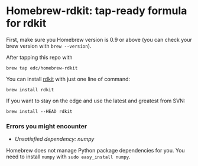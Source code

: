 # Homebrew-rdkit: tap-ready formula for rdkit

First, make sure you Homebrew version is 0.9 or above (you can check your brew version with `brew --version`).

After tapping this repo with

    brew tap edc/homebrew-rdkit

You can install [rdkit](http://rdkit.org) with just one line of command:

    brew install rdkit

If you want to stay on the edge and use the latest and greatest from SVN:

    brew install --HEAD rdkit

### Errors you might encounter

- *Unsatisfied dependency: numpy*

Homebrew does not manage Python package dependencies for you. You need to
install `numpy` with `sudo easy_install numpy`.


